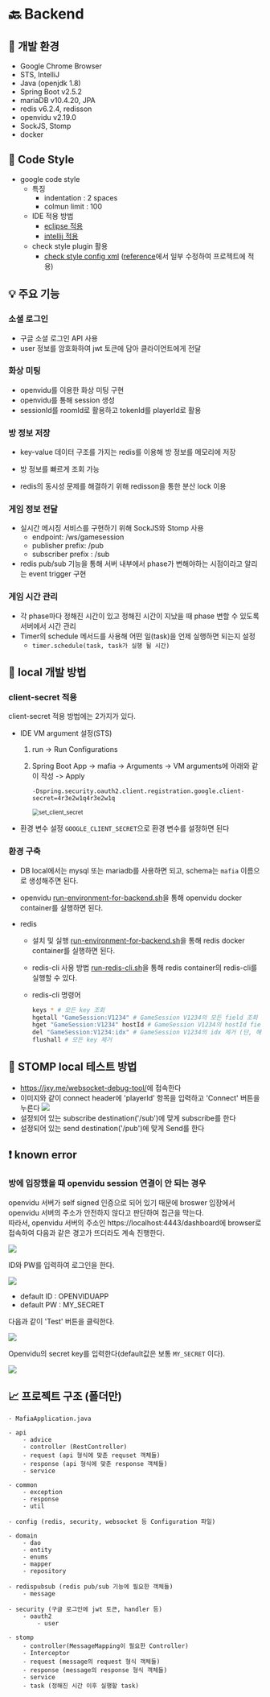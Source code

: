 # :back: Backend



## 🔧 개발 환경

- Google Chrome Browser
- STS, IntelliJ
- Java (openjdk 1.8)
- Spring Boot v2.5.2
- mariaDB v10.4.20, JPA
- redis v6.2.4, redisson
- openvidu v2.19.0
- SockJS, Stomp
- docker



## :pray: Code Style

- google code style
  - 특징
	- indentation : 2 spaces
	- colmun limit : 100
  - IDE 적용 방법
    - [eclipse 적용](https://github.com/google/styleguide/blob/gh-pages/eclipse-java-google-style.xml)
    - [intellij 적용](https://github.com/google/styleguide/blob/gh-pages/intellij-java-google-style.xml)
  - check style plugin 활용
    - [check style config xml](config/checkstyle/google_checks.xml) ([reference](https://github.com/checkstyle/checkstyle/blob/master/src/main/resources/google_checks.xml)에서 일부 수정하여 프로젝트에 적용) 



## :bulb: 주요 기능​

### 소셜 로그인

- 구글 소셜 로그인 API 사용
- user 정보를 암호화하여 jwt 토큰에 담아 클라이언트에게 전달



### 화상 미팅

- openvidu를 이용한 화상 미팅 구현
- openvidu를 통해 session 생성
- sessionId를 roomId로 활용하고 tokenId를 playerId로 활용



### 방 정보 저장

- key-value 데이터 구조를 가지는 redis를 이용해 방 정보를 메모리에 저장

- 방 정보를 빠르게 조회 가능
- redis의 동시성 문제를 해결하기 위해 redisson을 통한 분산 lock 이용



### 게임 정보 전달

- 실시간 메시징 서비스를 구현하기 위해 SockJS와 Stomp 사용
  - endpoint: /ws/gamesession
  - publisher prefix: /pub
  - subscriber prefix : /sub
- redis pub/sub 기능을 통해 서버 내부에서 phase가 변해야하는 시점이라고 알리는 event trigger 구현



### 게임 시간 관리

- 각 phase마다 정해진 시간이 있고 정해진 시간이 지났을 때 phase 변할 수 있도록 서버에서 시간 관리
- Timer의 schedule 메서드를 사용해 어떤 일(task)을 언제 실행하면 되는지 설정
  - `timer.schedule(task, task가 실행 될 시간)`



## :lollipop: local 개발 방법

### client-secret 적용
client-secret 적용 방법에는 2가지가 있다.

- IDE VM argument 설정(STS)

  1. run -> Run Configurations

  2. Spring Boot App -> mafia -> Arguments -> VM arguments에 아래와 같이 작성 -> Apply

     ```
     -Dspring.security.oauth2.client.registration.google.client-secret=4r3e2w1q4r3e2w1q
     ```

     <img src="../img/set_client_secret.png" alt="set_client_secret" style="zoom: 80%;" />


- 환경 변수 설정
`GOOGLE_CLIENT_SECRET`으로 환경 변수를 설정하면 된다


### 환경 구축

- DB
local에서는 mysql 또는 mariadb를 사용하면 되고, schema는 `mafia` 이름으로 생성해주면 된다.


- openvidu
[run-environment-for-backend.sh](../script/run-environment-for-backend.sh)을 통해 openvidu docker container를 실행하면 된다.

- redis
  - 설치 및 실행
  [run-environment-for-backend.sh](../script/run-environment-for-backend.sh)을 통해 redis docker container를 실행하면 된다.

  - redis-cli 사용 방법
  [run-redis-cli.sh](../script/run-redis-cli.sh)을 통해 redis container의 redis-cli를 실행할 수 있다.

  - redis-cli 명령어

    ```sh
    keys * # 모든 key 조회
    hgetall "GameSession:V1234" # GameSession V1234의 모든 field 조회
    hget "GameSession:V1234" hostId # GameSession V1234의 hostId field 조회
    del "GameSession:V1234:idx" # GameSession V1234의 idx 제거 (단, 해당 key만 제거)
    flushall # 모든 key 제거
    ```



## :memo: STOMP local 테스트 방법

- <https://jxy.me/websocket-debug-tool/>에 접속한다
- 이미지와 같이 connect header에 'playerId' 항목을 입력하고 'Connect' 버튼을 누른다
![](../img/stomp-local-test.png)
- 설정되어 있는 subscribe destination('/sub')에 맞게 subscribe를 한다
- 설정되어 있는 send destination('/pub')에 맞게 Send를 한다



## :heavy_exclamation_mark: known error

### 방에 입장했을 때 openvidu session 연결이 안 되는 경우
openvidu 서버가 self signed 인증으로 되어 있기 때문에 broswer 입장에서 openvidu 서버의 주소가 안전하지 않다고 판단하여 접근을 막는다.  
따라서, openvidu 서버의 주소인 https://localhost:4443/dashboard에 browser로 접속하여 다음과 같은 경고가 뜨더라도 계속 진행한다.

![](../img/your-connection-is-not-private.png)

ID와 PW를 입력하여 로그인을 한다.

![](../img/openvidu-dashboard-login-window.png)
- default ID : OPENVIDUAPP
- default PW : MY_SECRET

다음과 같이 'Test' 버튼을 클릭한다.

![](../img/test-the-connection.png)


Openvidu의 secret key를 입력한다(default값은 보통 `MY_SECRET` 이다).

![](../img/insert-your-secret.png)





## 📈 프로젝트 구조 (폴더만)

```
- MafiaApplication.java

- api
	- advice
	- controller (RestController)
	- request (api 형식에 맞춘 requset 객체들)
	- response (api 형식에 맞춘 response 객체들)
	- service

- common
	- exception
	- response
	- util

- config (redis, security, websocket 등 Configuration 파일)

- domain
	- dao
	- entity
	- enums
	- mapper
	- repository

- redispubsub (redis pub/sub 기능에 필요한 객체들)
	- message

- security (구글 로그인에 jwt 토큰, handler 등)
	- oauth2
		- user

- stomp
	- controller(MessageMapping이 필요한 Controller)
	- Interceptor
	- request (message의 request 형식 객체들)
	- response (message의 response 형식 객체들)
	- service
	- task (정해진 시간 이후 실행할 task)
```

